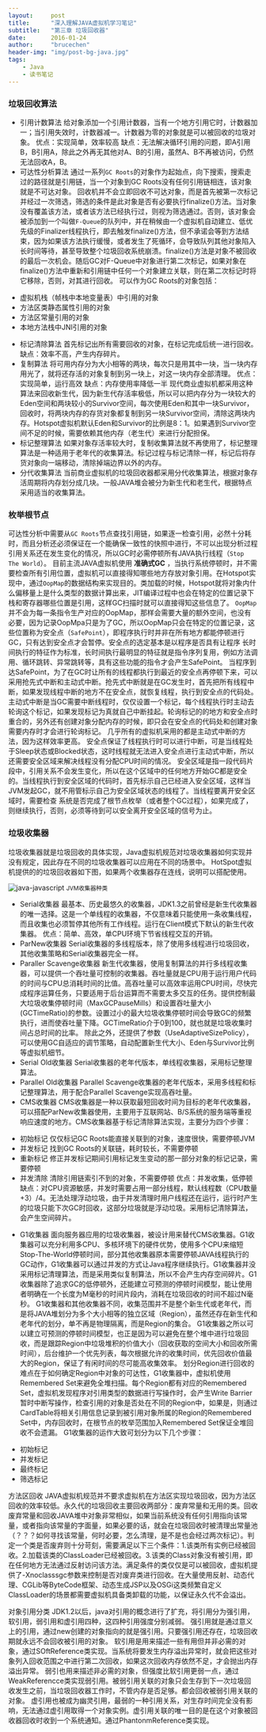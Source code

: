 ```yaml
---
layout:     post
title:      "深入理解JAVA虚拟机学习笔记"
subtitle:   "第三章 垃圾回收器"
date:       2016-01-24
author:     "brucechen"
header-img: "img/post-bg-java.jpg"
tags:
    - Java
    - 读书笔记
---
```


### 垃圾回收算法
* 引用计数算法
给对象添加一个引用计数器，当有一个地方引用它时，计数器加一；当引用失效时，计数器减一。计数器为零的对象就是可以被回收的垃圾对象。
优点：实现简单，效率较高
缺点：无法解决循环引用的问题，即A引用B，B引用A，除此之外再无其他对A、B的引用，虽然A、B不再被访问，仍然无法回收A，B。
* 可达性分析算法
通过一系列`GC Roots`的对象作为起始点，向下搜索，搜索走过的路径就是引用链，当一个对象到GC Roots没有任何引用链相连，该对象就是不可达对象。
回收机并不会立即回收不可达对象，而是首先被第一次标记并经过一次筛选，筛选的条件是此对象是否有必要执行finalize()方法。当对象没有覆盖该方法，或者该方法已经执行过，则视为筛选通过。否则，该对象会被添加到一个叫做`F-Queue`的队列中，并在稍候由一个虚拟机自动建立、低优先级的Finalizer线程执行，即去触发finalize()方法，但不承诺会等到方法结束，因为如果该方法执行缓慢，或者发生了死循环，会导致队列其他对象陷入长时间等待，甚至导致整个垃圾回收系统崩溃。finalize()方法是对象不被回收的最后一次机会。随后GC对F-Queue中对象进行第二次标记，如果对象在finalize()方法中重新和引用链中任何一个对象建立关联，则在第二次标记时将它移除，否则，对其进行回收。
可以作为GC Roots的对象包括：
 + 虚拟机栈（帧栈中本地变量表）中引用的对象
 + 方法区类静态属性引用的对象
 + 方法区常量引用的对象
 + 本地方法栈中JNI引用的对象
* 标记清除算法
首先标记出所有需要回收的对象，在标记完成后统一进行回收。
缺点：效率不高，产生内存碎片。
* 复制算法
将可用内存分为大小相等的两块，每次只是用其中一块，当一块内存用光了，就将还存活的对象复制到另一块上，对这一块内存全部清理。
优点：实现简单，运行高效
缺点：内存使用率降低一半
现代商业虚拟机都采用这种算法来回收新生代，因为新生代存活率极低，所以可以把内存分为一块较大的Eden空间和两块较小的Survivor空间，每次使用Eden和其中一块Survivor，回收时，将两块内存的存货对象都复制到另一块Survivor空间，清除这两块内存。Hotspot虚拟机默认Eden和Survivor的比例是8：1。如果遇到Survivor空间不足的时候，需要依赖其他内存（老生代）来进行分配担保。
* 标记整理算法
如果对象存活率较大时，复制收集算法就不再使用了，标记整理算法是一种适用于老年代的收集算法。标记过程与标记清除一样，标记后将存货对象向一端移动，清除掉端边界以外的内存。
* 分代收集算法
当前商业虚拟机的垃圾回收器都采用分代收集算法，根据对象存活周期将内存划分成几块。一般JAVA堆会被分为新生代和老生代，根据特点采用适当的收集算法。

### 枚举根节点
可达性分析中需要从`GC Roots`节点查找引用链，如果逐一检查引用，必然十分耗时，而且分析还必须保证在一个能确保一致性的快照中进行，不可以出现分析过程引用关系还在发生变化的情况，所以GC时必需停顿所有JAVA执行线程（`Stop The World`）。
目前主流JAVA虚拟机使用 **准确式GC** ，当执行系统停顿时，并不需要检查所有引用位置，虚拟机可以直接得知哪些地方存放对象引用。在Hotspot实现中，通过`OopMap`的数据结构来实现目的。类加载的时候，Hotspot就将对象内什么偏移量上是什么类型的数据计算出来，JIT编译过程中也会在特定的位置记录下栈和寄存器哪些位置是引用，这样GC扫描时就可以直接得知这些信息了。
`OopMap`并不会为每一条指令生产对应的OopMap，那样会需要大量的额外空间，也没有必要，因为记录OopMpa只是为了GC，所以OopMap只会在特定的位置记录，这些位置称为安全点（`SafePoint`），即程序执行时并非在所有地方都能停顿进行GC，只有达到安全点才会暂停。安全点的选定基本是以程序是否具有让程序 长时间执行的特征作为标准，长时间执行最明显的特征就是指令序列复用，例如方法调用、循环跳转、异常跳转等，具有这些功能的指令才会产生SafePoint。
当程序到达SafePoint，为了在GC时让所有的线程都执行到最近的安全点再停顿下来，可以采用抢先式中断和主动式中断。抢先式中断就是在GC发生时，首先把所有线程中断，如果发现线程中断的地方不在安全点，就恢复线程，执行到安全点的代码处。主动式中断是当GC需要中断线程时，仅仅设置一个标记，每个线程执行时主动去轮询这个标记，如果发现标记为真就自己中断挂起。轮询标记的的地方和安全点时重合的，另外还有创建对象分配内存的时候，即只会在安全点的代码处和创建对象需要内存时才会进行轮询标记。
几乎所有的虚拟机采用的都是主动式中断的方法，因为这样效率更高。
安全点保证了线程执行时可以进行中断，可是当线程处于Sleep状态或Blocked状态，这时线程就无法进入安全点进行主动式中断，所以还需要安全区域来解决线程没有分配CPU时间的情况。 安全区域是指一段代码片段中，引用关系不会发生变化，所以在这个区域中的任何地方开始GC都是安全的。当线程执行到安全区域的代码时，首先标示自己已经进入安全区域，这样当JVM发起GC，就不用管标示自己为安全区域状态的线程了。当线程要离开安全区域时，需要检查 系统是否完成了根节点枚举（或者整个GC过程），如果完成了，则继续执行，否则，必须等待到可以安全离开安全区域的信号为止。

### 垃圾收集器
垃圾收集器就是垃圾回收的具体实现，Java虚拟机规范对垃圾收集器如何实现并没有规定，因此存在不同的垃圾收集器可以应用在不同的场景中。 HotSpot虚拟机提供的的垃圾回收器如下图，如果两个收集器存在连线，说明可以搭配使用。

![java-javascript](/img/in-post/java-virtual-machine/garbage-generation.png)
<small class="img-hint">JVM收集器种类</small>

* Serial收集器
最基本、历史最悠久的收集器，JDK1.3之前曾经是新生代收集器的唯一选择。这是一个单线程的收集器，不仅意味着只能使用一条收集线程，而且收集也必须暂停其他所有工作线程。运行在Client模式下默认的新生代收集器。
优点：简单、高效，单CPU环境下节省线程交互的开销。
* ParNew收集器
Serial收集器的多线程版本，除了使用多线程进行垃圾回收，其他收集策略和Serial收集器完全一样。
* Paraller Scavenge收集器
新生代收集器，使用复制算法的并行多线程收集器，可以提供一个吞吐量可控制的收集器。吞吐量就是CPU用于运行用户代码的时间与CPU总消耗时间的比值。高吞吐量可以高效率运用CPU时间，尽快完成程序运算任务，只要适用于后台运算而不需要太多交互的任务。提供控制最大垃圾收集停顿时间（MaxGCPauseMills）和设置吞吐量大小(GCTimeRatio)的参数。设置过小的最大垃圾收集停顿时间会导致GC的频繁执行，进而使吞吐量下降。GCTimeRatio介于0到100，就也就是垃圾收集时间占总时间的比率。 除此之外，还提供了参数（UseAdaptiveSizePolicy），可以使用GC自适应的调节策略，自动配置新生代大小、Eden与Survivor比例等虚拟机细节。
* Serial Old收集器
Serial收集器的老年代版本，单线程收集器，采用标记整理算法。
* Parallel Old收集器
Parallel Scavenge收集器的老年代版本，采用多线程和标记整理算法，用于配合Parallel Scavenge实现高吞吐量。
* CMS收集器
CMS收集器是一种以获取最短回收时间为目标的老年代收集器，可以搭配ParNew收集器使用，主要用于互联网站、B/S系统的服务端等重视响应速度的地方。CMS收集器基于标记清除算法实现，主要分为四个步骤：
 + 初始标记
仅仅标记GC Roots能直接关联到的对象，速度很快，需要停顿JVM
 + 并发标记
找到GC Roots的关联链，耗时较长，不需要停顿
 + 重新标记
修正并发标记期间引用标记发生变动的那一部分对象的标记记录，需要停顿
 + 并发清除
清除引用链索引不到的对象，不需要停顿
优点：并发收集，低停顿
缺点：对CPU资源敏感，并发时需要占用一部分线程，默认线程数（CPU数量+3）/4。无法处理浮动垃圾，由于并发清理时用户线程还在运行，运行时产生的垃圾只能下次GC时回收，这部分垃圾就是浮动垃圾。采用标记清除算法，会产生空间碎片。
* G1收集器
面向服务器应用的垃圾收集器，被设计用来替代CMS收集器。G1收集器可以充分利用多CPU、多核环境下的硬件优势，使用多个CPU来缩短Stop-The-World停顿时间，部分其他收集器原本需要停顿JAVA线程执行的GC动作，G1收集器可以通过并发的方式让Java程序继续执行。G1收集器并没采用标记清理算法，而是采用类似复制算法，所以不会产生内存空间碎片。G1收集器除了追求GC的低停顿外，还能建立可预测的停顿时间模型，能让使用者明确在一个长度为M毫秒的时间片段内，消耗在垃圾回收的时间不超过N毫秒。
G1收集器和其他收集器不同，收集范围并不是整个新生代或老年代，而是将JAVA堆划分为多个大小相等的独立区域（Region），虽然还存在新生代和老年代的划分，单不再是物理隔离，而是Region的集合。
G1收集器之所以可以建立可预测的停顿时间模型，也正是因为可以避免在整个堆中进行垃圾回收，而是跟踪Region中垃圾堆积的价值大小（回收获取的空间大小和回收所需时间），后台维护一个优先列表，每次根据允许的收集时间，优先回收价值最大的Region，保证了有闲时间的尽可能高收集效率。
划分Region进行回收的难点在于如何确定Region中对象的可达性，G1收集器中，虚拟机使用Remembered Set来避免全堆扫描。每个Region都有对应的Remembered Set，虚拟机发现程序对引用类型的数据进行写操作时，会产生Write Barrier暂时中断写操作，检查引用的对象是否处在不同的Region中，如果是，则通过CardTable将相关引用信息记录到被引用对象所属的Region的Remembered Set中，内存回收时，在根节点的枚举范围加入Remembered Set保证全堆回收不会遗漏。
G1收集器的运作大致可划分为以下几个步骤：
 + 初始标记
 + 并发标记
 + 最终标记
 + 筛选标记



方法区回收
JAVA虚拟机规范并不要求虚拟机在方法区实现垃圾回收，因为方法区回收的效率较低。永久代的垃圾回收主要回收两部分：废弃常量和无用的类。回收废弃常量和回收JAVA堆中对象非常相似，如果当前系统没有任何引用指向该常量，或者指向该常量的字面量，如果必要的话，就会在垃圾回收时被清理出常量池（？？？如何寻找该常量，何时必要，怎么清理，是不是也会经过两次标记）。判定一个类是否废弃则十分苛刻，需要满足以下三个条件：1.该类所有实例已经被回收。2.加载该类的ClassLoader已经被回收。3.该类的Class对象没有被引用，即在任何地方无法通过反射访问该方法。满足条件的类仅仅是可以被回收，虚拟机提供了-Xnoclasssgc参数来控制是否对废弃类进行回收。在大量使用反射、动态代理、CGLib等ByteCode框架、动态生成JSP以及OSGi这类频繁自定义ClassLoader的场景都需要虚拟机具备类卸载的功能，以保证永久代不会溢出。


对象引用分类
JDK1.2以后，java对引用的概念进行了扩充，将引用分为强引用，软引用，弱引用和虚引用四种，这四种引用强度分别减弱。
强引用就是通过意义上的引用，通过new创建的对象指向的就是强引用。只要强引用还存在，垃圾回收期就永远不会回收被引用的对象。
软引用是用来描述一些有用但并非必需的对象，通过SOftReference类实现。当系统将要发生内存溢出异常时，就会把这些对象列入回收范围之中进行第二次回收，如果这次回收内存依然不足，才会抛出内存溢出异常。
弱引也用来描述非必需的对象，但强度比软引用更弱一点，通过WeakReferencce类实现弱引用。被弱引用关联的对象只会生存到下一次垃圾回收发生之前，当垃圾回收器工作时，不管内存是否足够。都会回收被弱引用关联的对象。
虚引用也被成为幽灵引用，最弱的一种引用关系，对生存时间完全没有影响，无法通过虚引用取得一个对象实例。虚引用关联的唯一目的是在这个对象被回收器回收时收到一个系统通知。通过PhantonmReference类实现。
